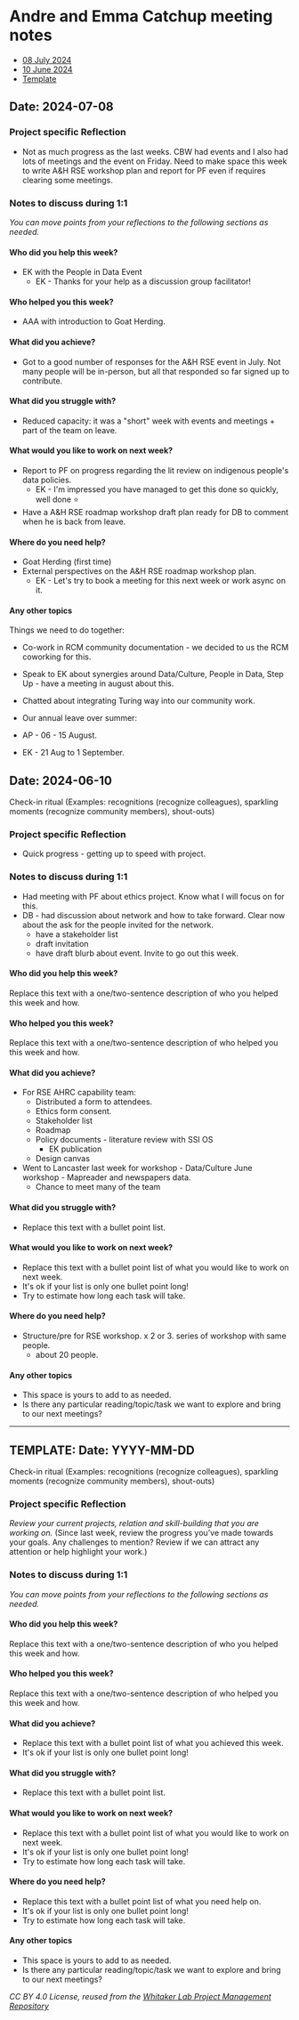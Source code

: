 # Andre and Emma Catchup meeting notes

* [08 July 2024](#date-08-July-2024)
* [10 June 2024](#date-10-June-2024)
* [Template](#template)

## Date: 2024-07-08


### Project specific Reflection

* Not as much progress as the last weeks. CBW had events and I also had lots of meetings and the event on Friday. Need to make space this week to write A&H RSE workshop plan and report for PF even if requires clearing some meetings.

### Notes to discuss during 1:1

*You can move points from your reflections to the following sections as needed.*

#### Who did you help this week?

* EK with the People in Data Event
  * EK - Thanks for your help as a discussion group facilitator!  

#### Who helped you this week?

* AAA with introduction to Goat Herding.

#### What did you achieve?

* Got to a good number of responses for the A&H RSE event in July. Not many people will be in-person, but all that responded so far signed up to contribute.

#### What did you struggle with?

* Reduced capacity: it was a "short" week with events and meetings + part of the team on leave.
  
#### What would you like to work on next week?

* Report to PF on progress regarding the lit review on indigenous people's data policies.
  * EK - I'm impressed you have managed to get this done so quickly, well done ⭐ 
* Have a A&H RSE roadmap workshop draft plan ready for DB to comment when he is back from leave.
 
#### Where do you need help?

* Goat Herding (first time)
* External perspectives on the A&H RSE roadmap workshop plan.
  * EK - Let's try to book a meeting for this next week or work async on it.  

#### Any other topics

Things we need to do together:
- Co-work in RCM community documentation - we decided to us the RCM coworking for this.
- Speak to EK about synergies around Data/Culture, People in Data, Step Up - have a meeting in august about this.
- Chatted about integrating Turing way into our community work.

- Our annual leave over summer:
- AP - 06 - 15 August.
- EK - 21 Aug to 1 September.



## Date: 2024-06-10

Check-in ritual
(Examples: recognitions (recognize colleagues), sparkling moments (recognize community members), shout-outs)

### Project specific Reflection

* Quick progress - getting up to speed with project.

### Notes to discuss during 1:1

* Had meeting with PF about ethics project. Know what I will focus on for this.
* DB - had discussion about network and how to take forward. Clear now about the ask for the people invited for the network.
  * have a stakeholder list
  * draft invitation
  * have draft blurb about event. Invite to go out this week. 

#### Who did you help this week?

Replace this text with a one/two-sentence description of who you helped this week and how.

#### Who helped you this week?

Replace this text with a one/two-sentence description of who helped you this week and how.

#### What did you achieve?

* For RSE AHRC capability team:
  * Distributed a form to attendees.
  * Ethics form consent.
  * Stakeholder list
  * Roadmap
  * Policy documents - literature review with SSI OS
    * EK publication  
  * Design canvas
* Went to Lancaster last week for workshop - Data/Culture June workshop - Mapreader and newspapers data.
  * Chance to meet many of the team  

#### What did you struggle with?

* Replace this text with a bullet point list.

#### What would you like to work on next week?

* Replace this text with a bullet point list of what you would like to work on next week.
* It's ok if your list is only one bullet point long!
* Try to estimate how long each task will take.

#### Where do you need help?

* Structure/pre for RSE workshop. x 2 or 3. series of workshop with same people.
  * about 20 people. 

#### Any other topics

- This space is yours to add to as needed.
- Is there any particular reading/topic/task we want to explore and bring to our next meetings?




---

## TEMPLATE: Date: YYYY-MM-DD

Check-in ritual
(Examples: recognitions (recognize colleagues), sparkling moments (recognize community members), shout-outs)

### Project specific Reflection

*Review your current projects, relation and skill-building that you are working on.*
(Since last week, review the progress you’ve made towards your goals. Any challenges to mention? Review if we can attract any attention or help highlight your work.)

### Notes to discuss during 1:1

*You can move points from your reflections to the following sections as needed.*

#### Who did you help this week?

Replace this text with a one/two-sentence description of who you helped this week and how.

#### Who helped you this week?

Replace this text with a one/two-sentence description of who helped you this week and how.

#### What did you achieve?

* Replace this text with a bullet point list of what you achieved this week.
* It's ok if your list is only one bullet point long!

#### What did you struggle with?

* Replace this text with a bullet point list.

#### What would you like to work on next week?

* Replace this text with a bullet point list of what you would like to work on next week.
* It's ok if your list is only one bullet point long!
* Try to estimate how long each task will take.

#### Where do you need help?

* Replace this text with a bullet point list of what you need help on.
* It's ok if your list is only one bullet point long!
* Try to estimate how long each task will take.

#### Any other topics

- This space is yours to add to as needed.
- Is there any particular reading/topic/task we want to explore and bring to our next meetings?

*CC BY 4.0 License, reused from the [Whitaker Lab Project Management Repository](https://github.com/WhitakerLab/Onboarding/blob/lab-meetings/Setting-up-your-weekly-meetings.md)*
